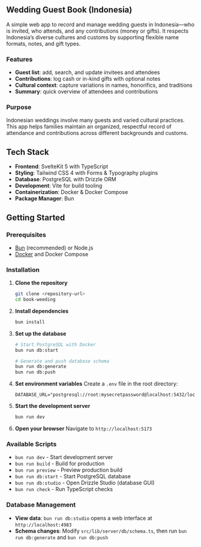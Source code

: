 ## Wedding Guest Book (Indonesia)

A simple web app to record and manage wedding guests in Indonesia—who is invited, who attends, and any contributions (money or gifts). It respects Indonesia’s diverse cultures and customs by supporting flexible name formats, notes, and gift types.

### Features
- **Guest list**: add, search, and update invitees and attendees
- **Contributions**: log cash or in-kind gifts with optional notes
- **Cultural context**: capture variations in names, honorifics, and traditions
- **Summary**: quick overview of attendees and contributions

### Purpose
Indonesian weddings involve many guests and varied cultural practices. This app helps families maintain an organized, respectful record of attendance and contributions across different backgrounds and customs.

## Tech Stack

- **Frontend**: SvelteKit 5 with TypeScript
- **Styling**: Tailwind CSS 4 with Forms & Typography plugins
- **Database**: PostgreSQL with Drizzle ORM
- **Development**: Vite for build tooling
- **Containerization**: Docker & Docker Compose
- **Package Manager**: Bun

## Getting Started

### Prerequisites
- [Bun](https://bun.sh/) (recommended) or Node.js
- [Docker](https://www.docker.com/) and Docker Compose

### Installation

1. **Clone the repository**
   ```bash
   git clone <repository-url>
   cd book-weeding
   ```

2. **Install dependencies**
   ```bash
   bun install
   ```

3. **Set up the database**
   ```bash
   # Start PostgreSQL with Docker
   bun run db:start
   
   # Generate and push database schema
   bun run db:generate
   bun run db:push
   ```

4. **Set environment variables**
   Create a `.env` file in the root directory:
   ```env
   DATABASE_URL="postgresql://root:mysecretpassword@localhost:5432/local"
   ```

5. **Start the development server**
   ```bash
   bun run dev
   ```

6. **Open your browser**
   Navigate to `http://localhost:5173`

### Available Scripts

- `bun run dev` - Start development server
- `bun run build` - Build for production
- `bun run preview` - Preview production build
- `bun run db:start` - Start PostgreSQL database
- `bun run db:studio` - Open Drizzle Studio (database GUI)
- `bun run check` - Run TypeScript checks

### Database Management

- **View data**: `bun run db:studio` opens a web interface at `http://localhost:4983`
- **Schema changes**: Modify `src/lib/server/db/schema.ts`, then run `bun run db:generate` and `bun run db:push`

